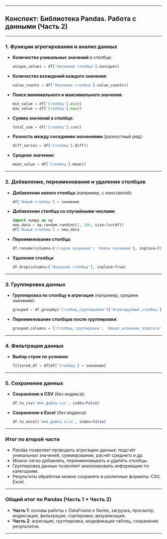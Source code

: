 
---

## **Конспект: Библиотека Pandas. Работа с данными (Часть 2)**

---

### **1. Функции агрегирования и анализ данных**

- **Количество уникальных значений** в столбце:
  ```python
  unique_values = df['Название столбца'].nunique()
  ```

- **Количество вхождений каждого значения**:
  ```python
  value_counts = df['Название столбца'].value_counts()
  ```

- **Поиск минимального и максимального значения**:
  ```python
  min_value = df['Столбец'].min()
  max_value = df['Столбец'].max()
  ```

- **Сумма значений в столбце**:
  ```python
  total_sum = df['Столбец'].sum()
  ```

- **Разность между соседними значениями** (разностный ряд):
  ```python
  diff_series = df['Столбец'].diff()
  ```

- **Среднее значение**:
  ```python
  mean_value = df['Столбец'].mean()
  ```

---

### **2. Добавление, переименование и удаление столбцов**

- **Добавление нового столбца** (например, с константой):
  ```python
  df['Новый столбец'] = значение
  ```

- **Добавление столбца со случайными числами**:
  ```python
  import numpy as np
  new_data = np.random.randint(1, 100, size=len(df))
  df['Новый столбец'] = new_data
  ```

- **Переименование столбца**:
  ```python
  df.rename(columns={'Старое название': 'Новое название'}, inplace=True)
  ```

- **Удаление столбца**:
  ```python
  df.drop(columns=['Название столбца'], inplace=True)
  ```

---

### **3. Группировка данных**

- **Группировка по столбцу и агрегация** (например, среднее значение):
  ```python
  grouped = df.groupby('Столбец_группировки')['Агрегируемый_столбец'].mean().reset_index()
  ```

- **Переименование столбцов после группировки**:
  ```python
  grouped.columns = ['Столбец_группировки', 'Новое_название_агрегата']
  ```

---

### **4. Фильтрация данных**

- **Выбор строк по условию**:
  ```python
  filtered_df = df[df['Столбец'] > значение]
  ```

---

### **5. Сохранение данных**

- **Сохранение в CSV** (без индекса):
  ```python
  df.to_csv('имя_файла.csv', index=False)
  ```

- **Сохранение в Excel** (без индекса):
  ```python
  df.to_excel('имя_файла.xlsx', index=False)
  ```

---

### **Итог по второй части**
- Pandas позволяет проводить агрегацию данных: подсчёт уникальных значений, суммирование, расчёт среднего и др.
- Можно легко добавлять, переименовывать и удалять столбцы.
- Группировка данных позволяет анализировать информацию по категориям.
- Результаты обработки можно сохранять в различные форматы: CSV, Excel.

---

### **Общий итог по Pandas (Часть 1 + Часть 2)**
- **Часть 1**: основы работы с DataFrame и Series, загрузка, просмотр, индексация, фильтрация, сортировка, визуализация.
- **Часть 2**: агрегация, группировка, модификация таблиц, сохранение результатов.


---
